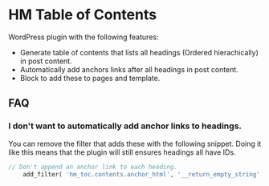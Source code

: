 # HM Table of Contents

WordPress plugin with the following features:

* Generate table of contents that lists all headings (Ordered hierachically) in post content. 
* Automatically add anchors links after all headings in post content.
* Block to add these to pages and template.

## FAQ

### I don't want to automatically add anchor links to headings. 

You can remove the filter that adds these with the following snippet. Doing it like this means that the plugin will still ensures headings all have IDs.

```php
// Don't append an anchor link to each heading.
	add_filter( 'hm_toc.contents.anchor_html', '__return_empty_string' );
```
